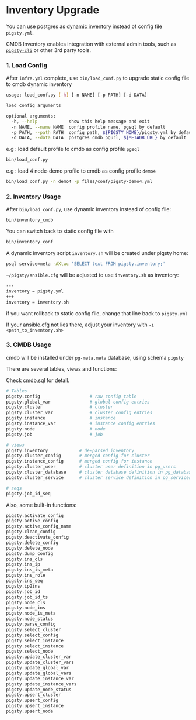 # Inventory Upgrade

You can use postgres as [dynamic inventory](https://docs.ansible.com/ansible/latest/user_guide/intro_dynamic_inventory.html) instead of config file `pigsty.yml`.

CMDB Inventory enables integration with external admin tools, such as [`pigsty-cli`](https://github.com/Vonng/pigsty-cli) or other 3rd party tools.


### 1. Load Config

After `infra.yml` complete, use `bin/load_conf.py` to upgrade static config file to cmdb dynamic inventory

```bash 
usage: load_conf.py [-h] [-n NAME] [-p PATH] [-d DATA]

load config arguments

optional arguments:
  -h, --help            show this help message and exit
  -n NAME, --name NAME  config profile name, pgsql by default
  -p PATH, --path PATH  config path, ${PIGSTY_HOME}/pigsty.yml by default
  -d DATA, --data DATA  postgres cmdb pgurl, ${METADB_URL} by default
```

e.g : load default profile to cmdb as config profile `pgsql`
```bash
bin/load_conf.py
```

e.g : load 4 node-demo profile to cmdb as config profile `demo4`
```bash
bin/load_conf.py -n demo4 -p files/conf/pigsty-demo4.yml
```


### 2. Inventory Usage


After `bin/load_conf.py`, use dynamic inventory instead of config file:


```bash
bin/inventory_cmdb
```

You can switch back to static config file with

```bash
bin/inventory_conf
```

   
A dynamic inventory script `inventory.sh` will be created under pigsty home:
   
```bash
psql service=meta -AXtwc 'SELECT text FROM pigsty.inventory;'
```

`~/pigsty/ansible.cfg` will be adjusted to use `inventory.sh` as inventory: 

```bash
---
inventory = pigsty.yml
+++
inventory = inventory.sh
```

if you want rollback to static config file, change that line back to `pigsty.yml`

If your ansible.cfg not lies there, adjust your inventory with `-i <path_to_inventory.sh>`



### 3. CMDB Usage

cmdb will be installed under `pg-meta.meta` database, using schema `pigsty`

There are several tables, views and functions:

Check [cmdb.sql](https://github.com/Vonng/pigsty/blob/master/files/cmdb.sql) for detail.

```bash
# Tables
pigsty.config                   # raw config table
pigsty.global_var               # global config entries
pigsty.cluster                  # cluster
pigsty.cluster_var              # cluster config entries
pigsty.instance                 # instance
pigsty.instance_var             # instance config entries
pigsty.node                     # node
pigsty.job                      # job

# views
pigsty.inventory            # de-parsed inventory
pigsty.cluster_config       # merged config for cluster
pigsty.instance_config      # merged config for instance
pigsty.cluster_user         # cluster user definition in pg_users
pigsty.cluster_database     # cluster database definition in pg_databases
pigsty.cluster_service      # cluster service definition in pg_services & pg_services_extra

# seqs
pigsty.job_id_seq
```

Also, some built-in functions:

```bash
pigsty.activate_config
pigsty.active_config
pigsty.active_config_name
pigsty.clean_config
pigsty.deactivate_config
pigsty.delete_config
pigsty.delete_node
pigsty.dump_config
pigsty.ins_cls
pigsty.ins_ip
pigsty.ins_is_meta
pigsty.ins_role
pigsty.ins_seq
pigsty.ip2ins
pigsty.job_id
pigsty.job_id_ts
pigsty.node_cls
pigsty.node_ins
pigsty.node_is_meta
pigsty.node_status
pigsty.parse_config
pigsty.select_cluster
pigsty.select_config
pigsty.select_instance
pigsty.select_instance
pigsty.select_node
pigsty.update_cluster_var
pigsty.update_cluster_vars
pigsty.update_global_var
pigsty.update_global_vars
pigsty.update_instance_var
pigsty.update_instance_vars
pigsty.update_node_status
pigsty.upsert_cluster
pigsty.upsert_config
pigsty.upsert_instance
pigsty.upsert_node
```